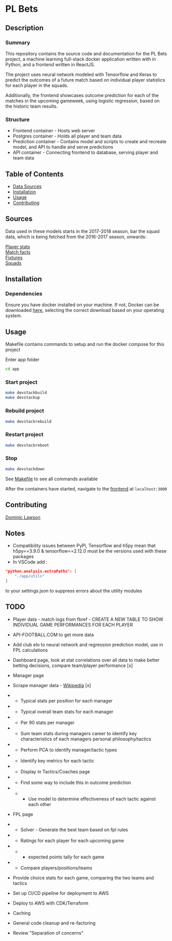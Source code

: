 # PL Bets

## Description

### Summary

This repository contains the source code and documentation for the PL Bets project, a machine learning full-stack docker application written with in Python, and a frontend written in ReactJS.

The project uses neural network modeled with Tensorflow and Keras to predict the outcomes of a future match based on individual player statistics for each player in the squads.

Additionally, the frontend showcases outcome prediction for each of the matches in the upcoming gameweek, using logistic regression, based on the historic team results.

### Structure

- Frontend container - Hosts web server
- Postgres container - Holds all player and team data
- Prediction container - Contains model and scripts to create and recreate model, and API to handle and serve predictions
- API container - Connecting frontend to database, serving player and team data

## Table of Contents

- [Data Sources](#sources)  
- [Installation](#installation)  
- [Usage](#usage)  
- [Contributing](#contributing)  

## Sources

Data used in these models starts in the 2017-2018 season, bar the squad data, which is being fetched from the 2016-2017 season, onwards:

[Player stats](https://fbref.com/)  
[Match facts](https://www.football-data.co.uk)  
[Fixtures](https://fixturedownload.com/)  
[Squads](https://www.footballsquads.co.uk/)  

## Installation

### Dependencies

Ensure you have docker installed on your machine. If not, Docker can be downloaded [here](https://www.docker.com/), selecting the correct download based on your operating system.

## Usage

Makefile contains commands to setup and run the docker compose for this project

Enter app folder

```bash
cd app
```

### Start project

```bash
make devstackbuild
make devstackup
```

### Rebuild project

```bash
make devstackrebuild
```

### Restart project

```bash
make devstackreboot
```

### Stop

```bash
make devstackdown
```

See [Makefile](./app/Makefile) to see all commands available

After the containers have started, navigate to the [frontend](http://localhost:3000) at ```localhost:3000```

## Contributing

[Dominic Lawson](https://github.com/DomLaw82)

## Notes

- Compatibility issues between PyPi, Tensorflow and h5py mean that h5py==3.9.0 & tensorflow==2.12.0 must be the versions used with these packages
- In VSCode add :

```json
"python.analysis.extraPaths": [
    "./app/utils"
]
```

to your settings.json to suppress errors about the utility modules

## TODO

- Player data - match logs from fbref - CREATE A NEW TABLE TO SHOW INDIVIDUAL GAME PERFORMANCES FOR EACH PLAYER
- API-FOOTBALL.COM  to get more data
- Add club elo to neural network and regression prediction model, use in FPL calculations

- Dashboard page, look at stat correlations over all data to make better betting decisions, compare team/player performance [x]

- Manager page
- Scrape manager data - [Wikipedia](https://en.wikipedia.org/wiki/List_of_Premier_League_managers) [x]
- - Typical stats per position for each manager
- - Typical overall team stats for each manager
- - Per 90 stats per manager
- - Sum team stats during managers career to identify key characteristics of each managers personal philosophy/tactics
- - Perform PCA to identify manager/tactic types
- - Identify key metrics for each tactic
- - Display in Tactics/Coaches page
- - Find some way to include this in outcome prediction
- - - Use model to determine effectiveness of each tactic against each other

- FPL page
- - Solver - Generate the best team based on fpl rules
- - Ratings for each player for each upcoming game
- - - expected points tally for each game
- - Compare players/positions/teams

- Provide choice stats for each game, comparing the two teams and tactics

- Set up CI/CD pipeline for deployment to AWS
- Deploy to AWS with CDK/Terraform  

- Caching
- General code cleanup and re-factoring
- Review "Separation of concerns"
